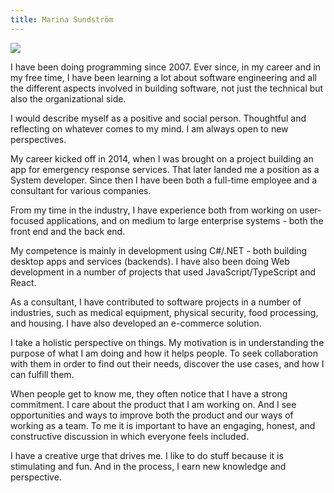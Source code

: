 ```yaml
---
title: Marina Sundström
---
```


<a href="/images/profile.jpeg">
<img class="rounded-circle right" src="/images/profile.jpeg" /></a>

I have been doing programming since 2007. Ever since, in my career and in my free time, I have been learning a lot about software engineering and all the different aspects involved in building software, not just the technical but also the organizational side.

I would describe myself as a positive and social person. Thoughtful and reflecting on whatever comes to my mind. I am always open to new perspectives.

My career kicked off in 2014, when I was brought on a project building an app for emergency response services. That later landed me a position as a System developer. Since then I have been both a full-time employee and a consultant for various companies. 

From my time in the industry, I have experience both from working on user-focused applications, and on medium to large enterprise systems - both the front end and the back end.

My competence is mainly in development using C#/.NET - both building desktop apps and services (backends). I have also been doing Web development in a number of projects that used JavaScript/TypeScript and React.

As a consultant, I have contributed to software projects in a number of industries, such as medical equipment, physical security, food processing, and housing. I have also developed an e-commerce solution. 

I take a holistic perspective on things. My motivation is in understanding the purpose of what I am doing and how it helps people. To seek collaboration with them in order to find out their needs, discover the use cases, and how I can fulfill them.

When people get to know me, they often notice that I have a strong commitment. I care about the product that I am working on. And I see opportunities and ways to improve both the product and our ways of working as a team. To me it is important to have an engaging, honest, and constructive discussion in which everyone feels included.

I have a creative urge that drives me. I like to do stuff because it is stimulating and fun. And in the process, I earn new knowledge and perspective.